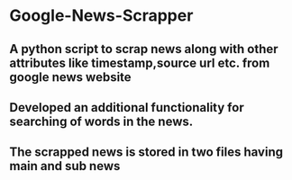 # Google-News-Scrapper
## A python script to scrap news along with other attributes like timestamp,source url etc. from google news website
## Developed an additional functionality for searching of words in the news.
## The scrapped news is stored in two files having main and sub news
